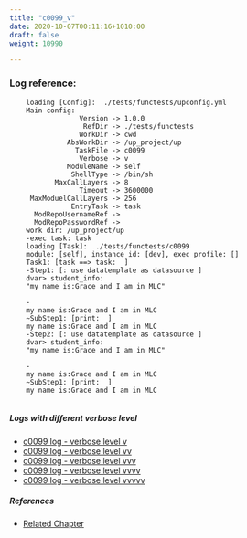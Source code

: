 ```yaml
---
title: "c0099_v"
date: 2020-10-07T00:11:16+1010:00
draft: false
weight: 10990

---
```


### Log reference: <no value>

```
    loading [Config]:  ./tests/functests/upconfig.yml
    Main config:
                 Version -> 1.0.0
                  RefDir -> ./tests/functests
                 WorkDir -> cwd
              AbsWorkDir -> /up_project/up
                TaskFile -> c0099
                 Verbose -> v
              ModuleName -> self
               ShellType -> /bin/sh
           MaxCallLayers -> 8
                 Timeout -> 3600000
     MaxModuelCallLayers -> 256
               EntryTask -> task
      ModRepoUsernameRef -> 
      ModRepoPasswordRef -> 
    work dir: /up_project/up
    -exec task: task
    loading [Task]:  ./tests/functests/c0099
    module: [self], instance id: [dev], exec profile: []
    Task1: [task ==> task:  ]
    -Step1: [: use datatemplate as datasource ]
    dvar> student_info:
    "my name is:Grace and I am in MLC"
    
    -
    my name is:Grace and I am in MLC
    ~SubStep1: [print:  ]
    my name is:Grace and I am in MLC
    -Step2: [: use datatemplate as datasource ]
    dvar> student_info:
    "my name is:Grace and I am in MLC"
    
    -
    my name is:Grace and I am in MLC
    ~SubStep1: [print:  ]
    my name is:Grace and I am in MLC
    
```

##### Logs with different verbose level
* [c0099 log - verbose level v](../../logs/c0099_v)
* [c0099 log - verbose level vv](../../logs/c0099_vv)
* [c0099 log - verbose level vvv](../../logs/c0099_vvv)
* [c0099 log - verbose level vvvv](../../logs/c0099_vvvv)
* [c0099 log - verbose level vvvvv](../../logs/c0099_vvvvv)

##### References
* [Related Chapter](../../dvars/c0099)
